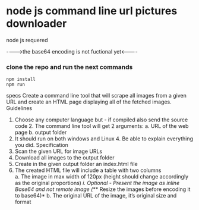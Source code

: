 # node js command line url pictures downloader


 node js requered

 ---->the base64 encoding is not fuctional yet<----
### clone the repo and run the next commands 
```
npm install
npm run
```

specs
Create a command line tool that will scrape all images from a given URL and create an HTML page displaying all of the fetched images. 
Guidelines 
1. Choose any computer language but - if compiled also send the source code 2. The command line tool will get 
2 arguments: a. URL of the web page  b. output folder 
3. It should run on both windows and Linux 4. Be able to explain everything you did. 
Specification 
1. Scan the given URL for image URLs 
2. Download all images to the output folder 
3. Create in the given output folder an index.html file 
4. The created HTML file will include a table with two columns  
    a. The image in max width of 120px (height should change accordingly as the original proportions) 
      *i. Optional -  Present the image as  inline Base64 and not remote image  (*** Resize the images before encoding it to base64)*
    b. The original URL of the image, it’s original size and format 